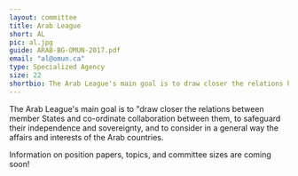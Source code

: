 ```yaml
---
layout: committee
title: Arab League
short: AL
pic: al.jpg
guide: ARAB-BG-OMUN-2017.pdf
email: "al@omun.ca"
type: Specialized Agency
size: 22
shortbio: The Arab League's main goal is to draw closer the relations between member States and co-ordinate collaboration between them, to safeguard their independence and sovereignty, and to consider in a general way the affairs and interests of the Arab countries.
---
```


The Arab League's main goal is to "draw closer the relations between member States and co-ordinate collaboration between them, to safeguard their independence and sovereignty, and to consider in a general way the affairs and interests of the Arab countries.

Information on position papers, topics, and committee sizes are coming soon!
